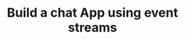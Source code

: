 ---
title: Build a chat App using event streams
desc: Build a fully functional chat App with real-time notifications, and online/offline status indicator using Fluvio durable data streams.
tags:
  - node
githubAuthors:
  - ajhunyady
difficulty: medium
weight: 100
---